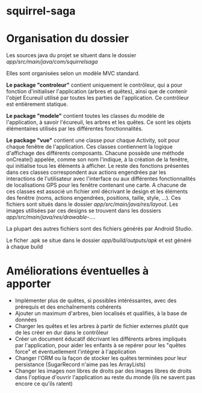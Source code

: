 squirrel-saga
=============

# Organisation du dossier

Les sources java du projet se situent dans le dossier *app/src/main/java/com/squirrelsaga*

Elles sont organisées selon un modèle MVC standard.

**Le package "controleur"** contient uniquement le contrôleur, qui a pour fonction d'initialiser l'application (arbres et quêtes), ainsi que de contenir l'objet Ecureuil utilisé par toutes les parties de l'application.
Ce contrôleur est entièrement statique.

**Le package "modele"** contient toutes les classes du modèle de l'application, à savoir l'écureuil, les arbres et les quêtes. Ce sont les objets élémentaires utilisés par les différentes fonctionnalités.

**Le package "vue"** contient une classe pour chaque Activity, soit pour chaque fenêtre de l'application. Ces classes contiennent la logique d'affichage des différents composants.
Chacune possède une méthode onCreate() appelée, comme son nom l'indique, à la création de la fenêtre, qui initialise tous les éléments à afficher.
Le reste des fonctions présentes dans ces classes correspondent aux actions engendrées par les interactions de l'utilisateur avec l'interface ou aux différentes fonctionnalités de localisations GPS pour les fenêtre contenant une carte.
A chacune de ces classes est associé un fichier xml décrivant le design et les éléments des fenêtre (noms, actions engendrées, positions, taille, style, ...).
Ces fichiers sont situés dans le dossier *app/src/main/java/res/layout*.
Les images utilisées par ces designs se trouvent dans les dossiers *app/src/main/java/res/drawable-...*.

La plupart des autres fichiers sont des fichiers générés par Android Studio.

Le ficher .apk se situe dans le dossier *app/build/outputs/apk* et est généré à chaque build

# Améliorations éventuelles à apporter

- Implémenter plus de quêtes, si possibles intéréssantes, avec des prérequis et des enchaînements cohérents
- Ajouter un maximum d'arbres, bien localisés et qualifiés, à la base de données
- Charger les quêtes et les arbres à partir de fichier externes plutôt que de les créer en dur dans le contrôleur
- Créer un document éducatif décrivant les différents arbres impliqués par l'application, pour aider les enfants à se repérer pour les "quêtes force" et éventuellement l'intégrer à l'application
- Changer l'ORM ou la façon de stocker les quêtes terminées pour leur persistance (SugarRecord n'aime pas les ArrayLists)
- Changer les images non libres de droits par des images libres de droits dans l'optique d'ouvrir l'application au reste du monde (ils ne savent pas encore ce qu'ils ratent)
